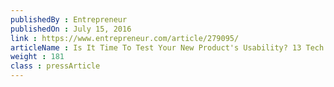 ```yaml
---
publishedBy : Entrepreneur
publishedOn : July 15, 2016
link : https://www.entrepreneur.com/article/279095/
articleName : Is It Time To Test Your New Product's Usability? 13 Tech Experts Weigh In
weight : 181 
class : pressArticle
---
```

